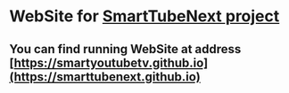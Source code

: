 # WebSite for [SmartTubeNext project](https://github.com/yuliskov/SmartTubeNext)
## You can find running WebSite at address [https://smartyoutubetv.github.io](https://smarttubenext.github.io)